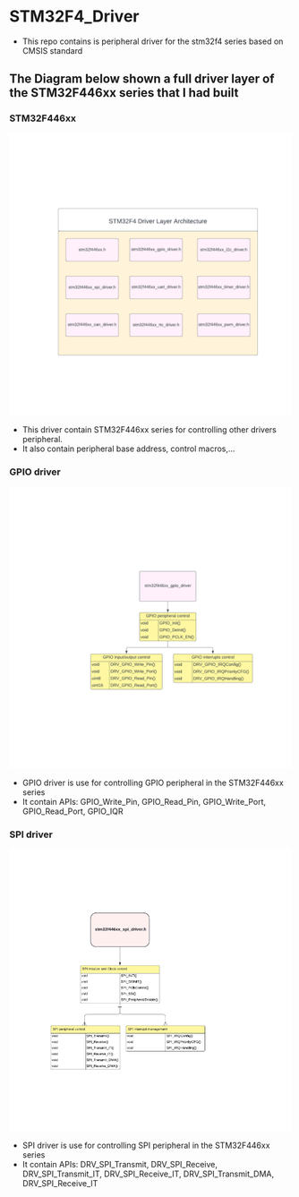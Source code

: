 # STM32F4_Driver
- This repo contains is peripheral driver for the stm32f4 series based on CMSIS standard
## The Diagram below shown a full driver layer of the STM32F446xx series that I had built <br/>
### STM32F446xx 
![HAL](Images/HAL.png)
- This driver contain STM32F446xx series for controlling other drivers peripheral.
- It also contain peripheral base address, control macros,...
### GPIO driver 
![GPIO](Images/GPIO.png)
- GPIO driver is use for controlling GPIO peripheral in the STM32F446xx series 
- It contain APIs: GPIO_Write_Pin, GPIO_Read_Pin, GPIO_Write_Port, GPIO_Read_Port, GPIO_IQR <br/>

### SPI driver 
![GPIO](Images/SPI.png)
- SPI driver is use for controlling SPI peripheral in the STM32F446xx series 
- It contain APIs: DRV_SPI_Transmit, DRV_SPI_Receive, DRV_SPI_Transmit_IT, DRV_SPI_Receive_IT, DRV_SPI_Transmit_DMA, DRV_SPI_Receive_IT <br/>
